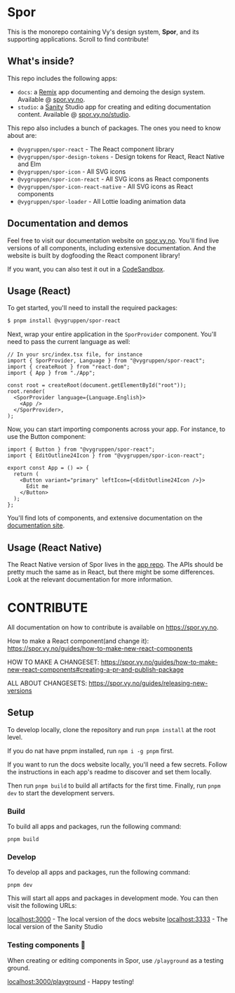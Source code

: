 # Spor

This is the monorepo containing Vy's design system, **Spor**, and its supporting applications. Scroll to find contribute!

## What's inside?

This repo includes the following apps:

- `docs`: a [Remix](https://remix.run) app documenting and demoing the design system. Available @ [spor.vy.no](https://spor.vy.no).
- `studio`: a [Sanity](https://sanity.io) Studio app for creating and editing documentation content. Available @ [spor.vy.no/studio](https://spor.vy.no/studio).

This repo also includes a bunch of packages. The ones you need to know about are:

- `@vygruppen/spor-react` - The React component library
- `@vygruppen/spor-design-tokens` - Design tokens for React, React Native and Elm
- `@vygruppen/spor-icon` - All SVG icons
- `@vygruppen/spor-icon-react` - All SVG icons as React components
- `@vygruppen/spor-icon-react-native` - All SVG icons as React components
- `@vygruppen/spor-loader` - All Lottie loading animation data

## Documentation and demos

Feel free to visit our documentation website on [spor.vy.no](https://spor.vy.no). You'll find live versions of all components, including extensive documentation. And the website is built by dogfooding the React component library!

If you want, you can also test it out in a [CodeSandbox](https://codesandbox.io/s/demo-spor-b137ig).

## Usage (React)

To get started, you'll need to install the required packages:

```bash
$ pnpm install @vygruppen/spor-react
```

Next, wrap your entire application in the `SporProvider` component. You'll need to pass the current language as well:

```tsx
// In your src/index.tsx file, for instance
import { SporProvider, Language } from "@vygruppen/spor-react";
import { createRoot } from "react-dom";
import { App } from "./App";

const root = createRoot(document.getElementById("root"));
root.render(
  <SporProvider language={Language.English}>
    <App />
  </SporProvider>,
);
```

Now, you can start importing components across your app. For instance, to use the Button component:

```tsx
import { Button } from "@vygruppen/spor-react";
import { EditOutline24Icon } from "@vygruppen/spor-icon-react";

export const App = () => {
  return (
    <Button variant="primary" leftIcon={<EditOutline24Icon />}>
      Edit me
    </Button>
  );
};
```

You'll find lots of components, and extensive documentation on the [documentation site](https://spor.vy.no/components).

## Usage (React Native)

The React Native version of Spor lives in the [app repo](https://github.com/nsbno/salgsapp-react-native/tree/master/app/spor). The APIs should be pretty much the same as in React, but there might be some differences. Look at the relevant documentation for more information.

# CONTRIBUTE

All documentation on how to contribute is available on https://spor.vy.no.

How to make a React component(and change it): https://spor.vy.no/guides/how-to-make-new-react-components

HOW TO MAKE A CHANGESET: https://spor.vy.no/guides/how-to-make-new-react-components#creating-a-pr-and-publish-package

ALL ABOUT CHANGESETS: https://spor.vy.no/guides/releasing-new-versions

## Setup

To develop locally, clone the repository and run `pnpm install` at the root level.

If you do nat have pnpm installed, run `npm i -g pnpm` first. 

If you want to run the docs website locally, you'll need a few secrets. Follow the instructions in each app's readme to discover and set them locally.

Then run `pnpm build` to build all artifacts for the first time. Finally, run `pnpm dev` to start the development servers.

### Build

To build all apps and packages, run the following command:

```
pnpm build
```

### Develop

To develop all apps and packages, run the following command:

```
pnpm dev
```

This will start all apps and packages in development mode. You can then visit the following URLs:

[localhost:3000](http://localhost:3000) - The local version of the docs website
[localhost:3333](http://localhost:3333) - The local version of the Sanity Studio

### Testing components 🎨

When creating or editing components in Spor, use `/playground` as a testing ground.

[localhost:3000/playground](http://localhost:3000/playground) - Happy testing!

